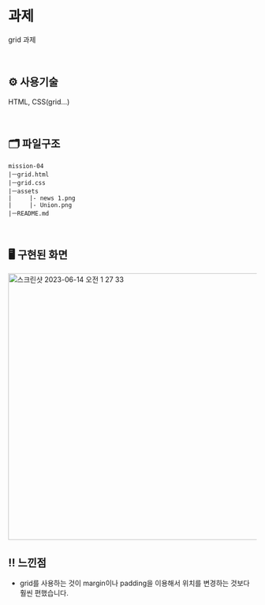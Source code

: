 #  과제
grid 과제

<br>

## ⚙️ 사용기술 
HTML, CSS(grid...)

<br>

## 🗂️ 파일구조
```
mission-04
|ㅡgrid.html
|ㅡgrid.css
|ㅡassets
|     |- news 1.png          
|     |- Union.png
|ㅡREADME.md
```

<br>

## 🖥️ 구현된 화면

<img width="540" alt="스크린샷 2023-06-14 오전 1 27 33" src="https://github.com/hyeiiin/home-work/assets/126502807/d466d945-5d91-4c36-bfb7-bc8de067bf9f">


<br>

## ‼ 느낀점
- grid를 사용하는 것이 margin이나 padding을 이용해서 위치를 변경하는 것보다 훨씬 편했습니다.
